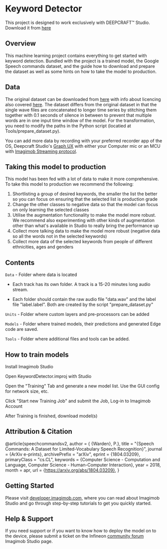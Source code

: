 # Keyword Detector

This project is designed to work exclusively with DEEPCRAFT™ Studio. Download it from [here](https://softwaretools.infineon.com/assets/com.ifx.tb.tool.deepcraftstudio)

## Overview

This machine learning project contains everything to get started with keyword detection. Bundled with the project is a trained model, the Google Speech commands dataset, and the guide how to download and prepare the dataset as well as some hints on how to take the model to production.

## Data

The original dataset can be downloaded from [here](http://download.tensorflow.org/data/speech_commands_v0.02.tar.gz) with info about licencing also covered [here](https://www.tensorflow.org/datasets/catalog/speech_commands).
The dataset differs from the original dataset in that the single wave files are concatenated to longer time series by stitching them together with 0.1 seconds of silence in between 
to prevent that multiple words are in one input time window of the model. For the transformation, you need to modify the paths in the Python script (locatied at Tools/prepare_dataset.py).

You can add more data by recording with your preferred recorder app of the OS, Deepcraft Studio's [Graph UX](https://developer.imagimob.com/data-preparation/data-collection/collect-data-using-graph-ux) with either your Computer mic or an MCU with [Imagimob Streaming protocol](https://github.com/Infineon/mtb-example-imagimob-streaming-protocol).

## Taking this model to production

This model has been fed with a lot of data to make it more comprehensive. To take this model to production we recommend the following:
1. Shortlisting a group of desired keywords, the smaller the list the better so you can focus on ensuring that the selected list is production grade
2. Change the other classes to negative data so that the model can focus on only learning the selected classes
3. Utilise the augmentation functionality to make the model more robust. We recommend also experimenting with other kinds of augmentation other than what's available in Studio to really bring the performance up
4. Collect more talking data to make the model more robust (negative data so all the words not in the selected keywords)
5. Collect more data of the selected keywords from people of different ethnicities, ages and genders


## Contents

`Data`	- Folder where data is located

- Each track has its own folder. A track is a 15-20 minutes long audio stream.

- Each folder should contain the raw audio file "data.wav" and the label file "label.label". Both are created by the script "prepare_dataset.py"

`Units` 	- Folder where custom layers and pre-processors can be added

`Models` - Folder where trained models, their predictions and generated Edge code are saved.

`Tools`  - Folder where additional files and tools can be added.


## How to train models

Install Imagimob Studio

Open KeywordDetector.improj with Studio

Open the "Training" Tab and generate a new model list. Use the GUI config for network size, etc.

Click "Start new Training Job" and submit the Job, Log-in to Imagimob Account

After Training is finished, download model(s)

## Attribution & Citation

@article{speechcommandsv2,
   author = { {Warden}, P.},
    title = "{Speech Commands: A Dataset for Limited-Vocabulary Speech Recognition}",
  journal = {ArXiv e-prints},
  archivePrefix = "arXiv",
  eprint = {1804.03209},
  primaryClass = "cs.CL",
  keywords = {Computer Science - Computation and Language, Computer Science - Human-Computer Interaction},
    year = 2018,
    month = apr,
    url = {https://arxiv.org/abs/1804.03209},
}

## Getting Started

Please visit [developer.imagimob.com](https://developer.imagimob.com), where you can read about Imagimob Studio and go through step-by-step tutorials to get you quickly started.

## Help & Support

If you need support or if you want to know how to deploy the model on to the device, please submit a ticket on the Infineon [community forum ](https://community.infineon.com/t5/Imagimob/bd-p/Imagimob/page/1) Imagimob Studio page.
